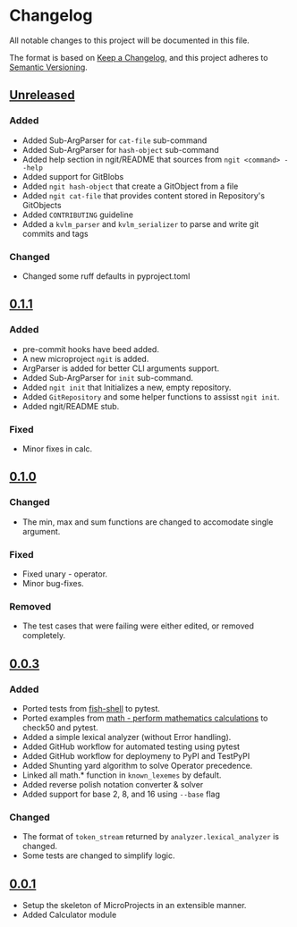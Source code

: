 # Changelog

All notable changes to this project will be documented in this file.

The format is based on [Keep a Changelog](https://keepachangelog.com/en/1.1.0/),
and this project adheres to [Semantic Versioning](https://semver.org/spec/v2.0.0.html).

<!-- 
    The following heading should be used
        - Added
        - Changed
        - Deprecated
        - Removed
        - Fixed
        - Security
 -->

## [Unreleased]

### Added
- Added Sub-ArgParser for `cat-file` sub-command
- Added Sub-ArgParser for `hash-object` sub-command
- Added help section in ngit/README that sources from `ngit <command> --help`
- Added support for GitBlobs
- Added `ngit hash-object` that create a GitObject from a file
- Added `ngit cat-file` that provides content stored in Repository's GitObjects
- Added `CONTRIBUTING` guideline
- Added a `kvlm_parser` and `kvlm_serializer` to parse and write git commits and tags

### Changed
- Changed some ruff defaults in pyproject.toml


## [0.1.1]

### Added
- pre-commit hooks have beed added.
- A new microproject `ngit` is added.
- ArgParser is added for better CLI arguments support.
- Added Sub-ArgParser for `init` sub-command.
- Added `ngit init` that Initializes a new, empty repository.
- Added `GitRepository` and some helper functions to assisst `ngit init`.
- Added ngit/README stub.

### Fixed
- Minor fixes in calc.


## [0.1.0]

### Changed
- The min, max and sum functions are changed to accomodate single argument.

### Fixed
- Fixed unary - operator.
- Minor bug-fixes.

### Removed
- The test cases that were failing were either edited, or removed completely.



## [0.0.3]

### Added

- Ported tests from [fish-shell](https://github.com/fish-shell/fish-shell/blob/master/tests/checks/math.fish) to pytest.
- Ported examples from [math - perform mathematics calculations](https://fishshell.com/docs/current/cmds/math.html#examples) to check50 and pytest.
- Added a simple lexical analyzer (without Error handling).
- Added GitHub workflow for automated testing using pytest
- Added GitHub workflow for deploymeny to PyPI and TestPyPI
- Added Shunting yard algorithm to solve Operator precedence.
- Linked all math.* function in `known_lexemes` by default.
- Added reverse polish notation converter & solver
- Added support for base 2, 8, and 16 using `--base` flag


### Changed
- The format of `token_stream` returned by `analyzer.lexical_analyzer` is changed.
- Some tests are changed to simplify logic.

## [0.0.1]
- Setup the skeleton of MicroProjects in an extensible manner.
- Added Calculator module


<!-- Here comes the `git diff` of each version. -->
[unreleased]: https://github.com/nyx-4/MicroProjects/compare/v0.1.1...HEAD
[0.1.1]: https://github.com/nyx-4/MicroProjects/compare/v0.1.0...v0.1.1
[0.1.0]: https://github.com/nyx-4/MicroProjects/compare/v0.0.3...v0.1.0
[0.0.3]: https://github.com/nyx-4/MicroProjects/compare/v0.0.1...v0.0.3
[0.0.1]: https://github.com/nyx-4/MicroProjects/releases/tag/v0.0.1
